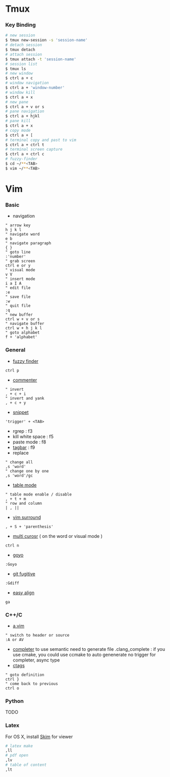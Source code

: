 # Tmux
### Key Binding
```sh
# new session
$ tmux new-session -s 'session-name'
# detach session
$ tmux detach
# attach session
$ tmux attach -t 'session-name'
# session list
$ tmux ls
# new window
$ ctrl a + c
# window navigation
$ ctrl a + 'window-number'
# window kill
$ ctrl a + x
# new pane
$ ctrl a + v or s
# pane navigation
$ ctrl a + hjkl
# pane kill
$ ctrl a + x
# copy mode
$ ctrl a + [
# terminal copy and past to vim
$ ctrl a + ctrl t
# terminal screen capture
$ ctrl a + ctrl c
# fuzzy-finder
$ cd ~/**<TAB>
$ vim ~/**<TAB>
```
# Vim
### Basic
- navigation
```vim 
" arrow key
h j k l
" navigate word
e b 
" navigate paragraph
{ }
" goto line
:'number'
" grab screen
ctrl e or y
" visual mode
v V
" insert mode
i a I A
" edit file
:e
" save file
:w
" quit file
:q
" new buffer
ctrl w + v or s
" navigate buffer
ctrl w + h j k l
" goto alphabet
f + 'alphabet'
```

### General
- [fuzzy finder](https://github.com/junegunn/fzf)
```vim
ctrl p
```
- [commenter](https://github.com/scrooloose/nerdcommenter)
```vim
" invert
, + c + i 
" invert and yank
, + c + y
```
- [snippet](https://github.com/honza/vim-snippets)
```vim
'trigger' + <TAB>
```
- rgrep : f3
- kill white space : f5
- paste mode : f8
- [tagbar](https://github.com/majutsushi/tagbar) : f9
- replace
```vim
" change all
,s 'word'
" change one by one
,s 'word'/gc
```
- [table mode](https://github.com/dhruvasagar/vim-table-mode)
```vim
" table mode enable / disable
, + t + m
" row and column
| , ||
```
- [vim surround](https://github.com/tpope/vim-surround)
```vim
, + S + 'parenthesis'
```
- [multi curosr](https://github.com/paradigm/vim-multicursor) ( on the word or visual mode )
```vim
ctrl n
```
- [goyo](https://github.com/junegunn/goyo.vim)
```vim
:Goyo
```
- [git fugitive](https://github.com/tpope/vim-fugitive)
```vim
:Gdiff
```
- [easy align](https://github.com/junegunn/vim-easy-align)
```vim
ga
```
### C++/C
- [a.vim](https://github.com/vim-scripts/a.vim)
```vim
" switch to header or source
:A or AV
```
- [completer](https://github.com/maralla/completor.vim)
to use semantic need to generate file .clang_complete : if you use cmake, you could use ccmake to auto genenerate
no trigger for completer, async type
- [ctags](https://github.com/ludovicchabant/vim-gutentags)
```vim
" goto definition
ctrl }
" come back to previous
ctrl o
```
### Python
TODO

### Latex
For OS X, install [Skim](https://sourceforge.net/projects/skim-app/) for viewer
```sh
# latex make
,ll
# pdf open
,lv
# table of content
,lt
```
